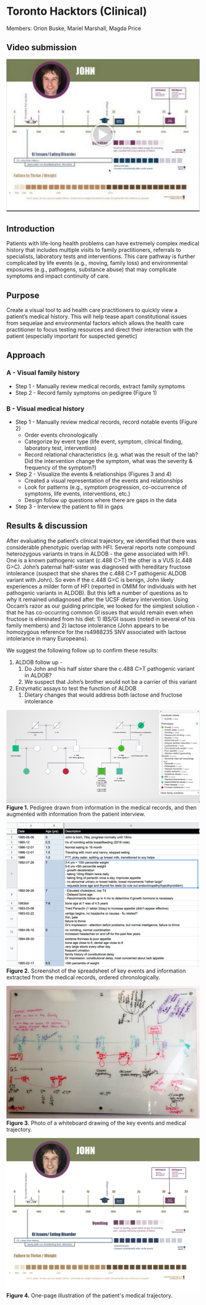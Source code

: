 # Toronto Hacktors (Clinical)

Members: Orion Buske, Mariel Marshall, Magda Price

## Video submission
[![Toronto Hacktors Clinical video summary](video-thumb.png)](https://drive.google.com/file/d/1VwaKvyTXHpYPbUBqO65Tf7NIfpOi231_/view?usp=sharing)

## Introduction

Patients with life-long health problems can have extremely complex medical history that includes multiple visits to family practitioners, referrals to specialists, laboratory tests and interventions. This care pathway is further complicated by life events (e.g., moving, family loss) and environmental exposures (e.g., pathogens, substance abuse) that may complicate symptoms and impact continuity of care.

## Purpose

Create a visual tool to aid health care practitioners to quickly view a patient’s medical history. This will help tease apart constitutional issues from sequelae and environmental factors which allows the health care practitioner to focus testing resources and direct their interaction with the patient (especially important for suspected genetic)

## Approach

### A - Visual family history

* Step 1 - Manually review medical records, extract family symptoms
* Step 2 - Record family symptoms on pedigree (Figure 1)

### B - Visual medical history

* Step 1 - Manually review medical records, record notable events (Figure 2)
    * Order events chronologically
    * Categorize by event type (life event, symptom, clinical finding, laboratory test, intervention)
    * Record relational characteristics (e.g. what was the result of the lab? Did the intervention change the symptom, what was the severity & frequency of the symptom?)
* Step 2 - Visualize the events & relationships (Figures 3 and 4)
    * Created a visual representation of the events and relationships
    * Look for patterns (e.g., symptom progression, co-occurrence of symptoms, life events, interventions, etc.)
    * Design follow up questions where there are gaps in the data
* Step 3 - Interview the patient to fill in gaps


## Results & discussion

After evaluating the patient’s clinical trajectory, we identified that there was considerable phenotypic overlap with HFI. Several reports note compound heterozygous variants in trans in ALDOB - the gene associated with HFI. One is a known pathogenic variant (c.488 C>T) the other is a VUS (c.448 G>C). John’s paternal half-sister was diagnosed with hereditary fructose intolerance (suspect that she shares the c.488 C>T pathogenic ALDOB variant with John). So even if the c.448 G>C is benign, John likely experiences a milder form of HFI (reported in OMIM for individuals with het pathogenic variants in ALDOB). But this left a number of questions as to why it remained undiagnosed after the UCSF dietary intervention. Using Occam’s razor as our guiding principle, we looked for the simplest solution - that he has co-occurring common GI issues that would remain even when fructose is eliminated from his diet: 1) IBS/GI issues (noted in several of his family members) and 2) lactose intolerance (John appears to be homozygous reference for the rs4988235 SNV associated with lactose intolerance in many Europeans).

We suggest the following follow up to confirm these results:
1. ALDOB follow up -
    1. Do John and his half sister share the c.488 C>T pathogenic variant in ALDOB?
    1. We suspect that John’s brother would not be a carrier of this variant
1. Enzymatic assays to test the function of ALDOB
    1. Dietary changes that would address both lactose and fructose intolerance


![PhenoTips pedigree](pedigree.png)
**Figure 1.** Pedigree drawn from information in the medical records, and then augmented with information from the patient interview.


![chronological history screenshot](timeline1.png)
**Figure 2.** Screenshot of the spreadsheet of key events and information extracted from the medical records, ordered chronologically.


![visual medical history whiteboard](IMG_2209.JPG)
**Figure 3.** Photo of a whiteboard drawing of the key events and medical trajectory.


![visual medical history illustration](raptors-undiagnosed.png)
**Figure 4.** One-page illustration of the patient's medical trajectory.

